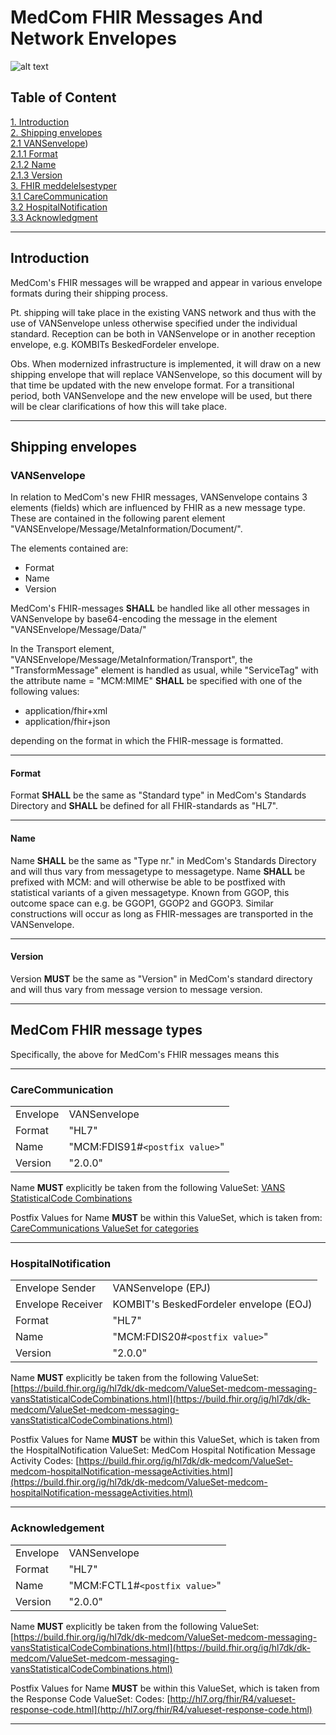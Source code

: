 # MedCom FHIR Messages And Network Envelopes

![alt text](https://medcomdk.github.io/MedCom-FHIR-Communication/fhir-logo.png "HL7 FHIR")

## Table of Content

[1. Introduction](#introduction) <br/>
[2. Shipping envelopes](#shipping-envelopes) <br/>
[2.1 VANSenvelope](#vansenvelope)) <br/>
[2.1.1 Format][2.1.1] <br/>
[2.1.2 Name][2.1.2] <br/>
[2.1.3 Version][2.1.3] <br/>
[3. FHIR meddelelsestyper][3] <br/>
[3.1 CareCommunication][3.1] <br/>
[3.2 HospitalNotification][3.2] <br/>
[3.3 Acknowledgment][3.3] <br/>

---

## Introduction

MedCom's FHIR messages will be wrapped and appear in various envelope formats during their shipping process.

Pt. shipping will take place in the existing VANS network and thus with the use of VANSenvelope unless otherwise specified under the individual standard. Reception can be both in VANSenvelope or in another reception envelope, e.g. KOMBITs BeskedFordeler envelope.

Obs. When modernized infrastructure is implemented, it will draw on a new shipping envelope that will replace VANSenvelope, so this document will by that time be updated with the new envelope format. For a transitional period, both VANSenvelope and the new envelope will be used, but there will be clear clarifications of how this will take place.

---

## Shipping envelopes

### VANSenvelope

In relation to MedCom's new FHIR messages, VANSenvelope contains 3 elements (fields) which are influenced by FHIR as a new message type. These are contained in the following parent element "VANSEnvelope/Message/MetaInformation/Document/".

The elements contained are:

- Format
- Name
- Version

MedCom's FHIR-messages **SHALL** be handled like all other messages in VANSenvelope by  base64-encoding the message in the element "VANSEnvelope/Message/Data/"

In the Transport element, "VANSEnvelope/Message/MetaInformation/Transport", the "TransformMessage" element is handled as usual, while "ServiceTag" with the attribute name = "MCM:MIME" **SHALL** be specified with one of the following values:

- application/fhir+xml
- application/fhir+json

depending on the format in which the FHIR-message is formatted.

---

#### Format

Format **SHALL** be the same as "Standard type" in MedCom's Standards Directory and **SHALL** be defined for all FHIR-standards as "HL7".

---

#### Name

Name **SHALL** be the same as "Type nr." in MedCom's Standards Directory and will thus vary from messagetype to messagetype. Name **SHALL** be prefixed with MCM: and will otherwise be able to be postfixed with statistical variants of a given messagetype. Known from GGOP, this outcome space can e.g. be GGOP1, GGOP2 and GGOP3. Similar constructions will occur as long as FHIR-messages are transported in the VANSenvelope.

---

#### Version

Version **MUST** be the same as "Version" in MedCom's standard directory and will thus vary from message version to message version.

---

## MedCom FHIR message types

Specifically, the above for MedCom's FHIR messages means this

---

### CareCommunication

|||
|:---|:---|
|Envelope           |VANSenvelope                           |
|Format             |"HL7"                                  |
|Name               |"MCM:FDIS91#`<postfix value>`"         |
|Version            |"2.0.0"                                |

Name **MUST** explicitly be taken from the following ValueSet: [VANS StatisticalCode Combinations](https://build.fhir.org/ig/hl7dk/dk-medcom/CodeSystem-medcom-messaging-sorEdiSystem.html)

Postfix Values for Name **MUST** be within this ValueSet, which is taken from: [CareCommunications ValueSet for categories](https://build.fhir.org/ig/hl7dk/dk-medcom/ValueSet-medcom-careCommunication-categories.html)

---

### HospitalNotification

|||
|:---|:---|
|Envelope Sender    |VANSenvelope (EPJ)                      |
|Envelope Receiver  |KOMBIT's BeskedFordeler envelope (EOJ)  |
|Format             |"HL7"                                   |
|Name               |"MCM:FDIS20#`<postfix value>`"          |
|Version            |"2.0.0"                                 |

Name **MUST** explicitly be taken from the following ValueSet: [https://build.fhir.org/ig/hl7dk/dk-medcom/ValueSet-medcom-messaging-vansStatisticalCodeCombinations.html](https://build.fhir.org/ig/hl7dk/dk-medcom/ValueSet-medcom-messaging-vansStatisticalCodeCombinations.html)

Postfix Values for Name **MUST** be within this ValueSet, which is taken from the HospitalNotification ValueSet: MedCom Hospital Notification Message Activity Codes:  [https://build.fhir.org/ig/hl7dk/dk-medcom/ValueSet-medcom-hospitalNotification-messageActivities.html](https://build.fhir.org/ig/hl7dk/dk-medcom/ValueSet-medcom-hospitalNotification-messageActivities.html)

---

### Acknowledgement

|||
|:---|:---|
|Envelope           |VANSenvelope                           |
|Format             |"HL7"                                  |
|Name               |"MCM:FCTL1#`<postfix value>`"          |
|Version            |"2.0.0"                                |

Name **MUST** explicitly be taken from the following ValueSet: [https://build.fhir.org/ig/hl7dk/dk-medcom/ValueSet-medcom-messaging-vansStatisticalCodeCombinations.html](https://build.fhir.org/ig/hl7dk/dk-medcom/ValueSet-medcom-messaging-vansStatisticalCodeCombinations.html)

Postfix Values for Name **MUST** be within this ValueSet, which is taken from the Response Code ValueSet: Codes:  [http://hl7.org/fhir/R4/valueset-response-code.html](http://hl7.org/fhir/R4/valueset-response-code.html)

---

[1]: ./MedComs%20FHIR-meddelelser%20og%20forsendelseskuvert.md/#introduction
[2]: ./MedComs%20FHIR-meddelelser%20og%20forsendelseskuvert.md/#shipping-envelopes
[2.1]: https://github.com/hl7dk/dk-medcom/blob/1.0.3-ACK-VANSEnvCodes/input/markdown/MedComs%20FHIR-meddelelser%20og%20forsendelseskuvert.md/#VANSenvelope
[2.1.1]: https://github.com/hl7dk/dk-medcom/blob/1.0.3-ACK-VANSEnvCodes/input/markdown/MedComs%20FHIR-meddelelser%20og%20forsendelseskuvert.md/#format
[2.1.2]: https://github.com/hl7dk/dk-medcom/blob/1.0.3-ACK-VANSEnvCodes/input/markdown/MedComs%20FHIR-meddelelser%20og%20forsendelseskuvert.md/#name
[2.1.3]: https://github.com/hl7dk/dk-medcom/blob/1.0.3-ACK-VANSEnvCodes/input/markdown/MedComs%20FHIR-meddelelser%20og%20forsendelseskuvert.md/#version
[3]: https://github.com/hl7dk/dk-medcom/blob/1.0.3-ACK-VANSEnvCodes/input/markdown/MedComs%20FHIR-meddelelser%20og%20forsendelseskuvert.md/#fhir-meddelelsestyper
[3.1]: https://github.com/hl7dk/dk-medcom/blob/1.0.3-ACK-VANSEnvCodes/input/markdown/MedComs%20FHIR-meddelelser%20og%20forsendelseskuvert.md/#carecommunication
[3.2]: https://github.com/hl7dk/dk-medcom/blob/1.0.3-ACK-VANSEnvCodes/input/markdown/MedComs%20FHIR-meddelelser%20og%20forsendelseskuvert.md/#hospitalnotification
[3.3]: https://github.com/hl7dk/dk-medcom/blob/1.0.3-ACK-VANSEnvCodes/input/markdown/MedComs%20FHIR-meddelelser%20og%20forsendelseskuvert.md/#acknowledgment
